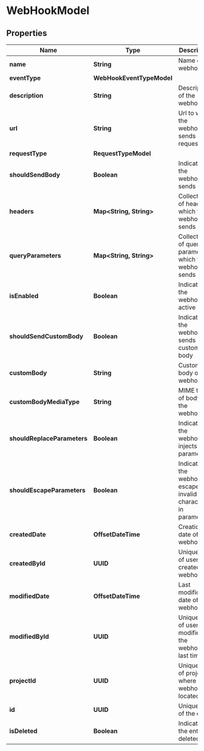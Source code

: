 

# WebHookModel


## Properties

| Name | Type | Description | Notes |
|------------ | ------------- | ------------- | -------------|
|**name** | **String** | Name of the webhook |  [optional] |
|**eventType** | **WebHookEventTypeModel** |  |  [optional] |
|**description** | **String** | Description of the webhook |  [optional] |
|**url** | **String** | Url to which the webhook sends request |  [optional] |
|**requestType** | **RequestTypeModel** |  |  [optional] |
|**shouldSendBody** | **Boolean** | Indicates if the webhook sends body |  [optional] |
|**headers** | **Map&lt;String, String&gt;** | Collection of headers which the webhook sends |  [optional] |
|**queryParameters** | **Map&lt;String, String&gt;** | Collection of query parameters which the webhook sends |  [optional] |
|**isEnabled** | **Boolean** | Indicates if the webhook is active |  [optional] |
|**shouldSendCustomBody** | **Boolean** | Indicates if the webhook sends custom body |  [optional] |
|**customBody** | **String** | Custom body of the webhook |  [optional] |
|**customBodyMediaType** | **String** | MIME type of body of the webhook |  [optional] |
|**shouldReplaceParameters** | **Boolean** | Indicates if the webhook injects parameters |  [optional] |
|**shouldEscapeParameters** | **Boolean** | Indicates if the webhook escapes invalid characters in parameters |  [optional] |
|**createdDate** | **OffsetDateTime** | Creation date of the webhook |  [optional] |
|**createdById** | **UUID** | Unique ID of user who created the webhook |  [optional] |
|**modifiedDate** | **OffsetDateTime** | Last modification date of the webhook |  [optional] |
|**modifiedById** | **UUID** | Unique ID of user who modified the webhook last time |  [optional] |
|**projectId** | **UUID** | Unique ID of project where the webhook is located |  [optional] |
|**id** | **UUID** | Unique ID of the entity |  [optional] |
|**isDeleted** | **Boolean** | Indicates if the entity is deleted |  [optional] |



